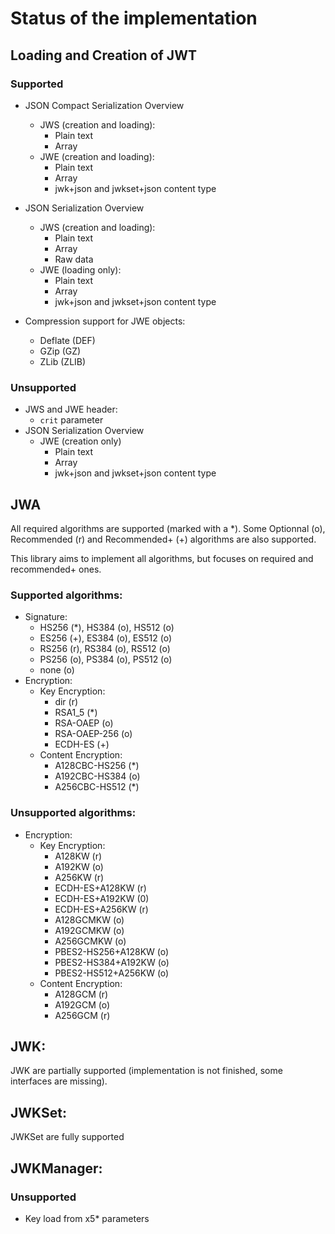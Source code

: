 # Status of the implementation

## Loading and Creation of JWT

### Supported

* JSON Compact Serialization Overview
    * JWS (creation and loading):
        * Plain text
        * Array
    * JWE (creation and loading):
        * Plain text
        * Array
        * jwk+json and jwkset+json content type
* JSON Serialization Overview
    * JWS (creation and loading):
        * Plain text
        * Array
        * Raw data
    * JWE (loading only):
        * Plain text
        * Array
        * jwk+json and jwkset+json content type

* Compression support for JWE objects:
    * Deflate (DEF)
    * GZip (GZ)
    * ZLib (ZLIB)

### Unsupported

* JWS and JWE header:
    * `crit` parameter
* JSON Serialization Overview
    * JWE (creation only)
        * Plain text
        * Array
        * jwk+json and jwkset+json content type

## JWA

All required algorithms are supported (marked with a *).
Some Optionnal (o), Recommended (r) and Recommended+ (+) algorithms are also supported.

This library aims to implement all algorithms, but focuses on required and recommended+ ones.

### Supported algorithms:

* Signature:
    * HS256 (*), HS384 (o), HS512 (o)
    * ES256 (+), ES384 (o), ES512 (o)
    * RS256 (r), RS384 (o), RS512 (o)
    * PS256 (o), PS384 (o), PS512 (o)
    * none (o)
* Encryption:
    * Key Encryption:
        * dir (r)
        * RSA1_5 (*)
        * RSA-OAEP (o)
        * RSA-OAEP-256 (o)
        * ECDH-ES (+)
    * Content Encryption:
        * A128CBC-HS256 (*)
        * A192CBC-HS384 (o)
        * A256CBC-HS512 (*)

### Unsupported algorithms:

* Encryption:
    * Key Encryption:
        * A128KW (r)
        * A192KW (o)
        * A256KW (r)
        * ECDH-ES+A128KW (r)
        * ECDH-ES+A192KW (0)
        * ECDH-ES+A256KW (r)
        * A128GCMKW (o)
        * A192GCMKW (o)
        * A256GCMKW (o)
        * PBES2-HS256+A128KW (o)
        * PBES2-HS384+A192KW (o)
        * PBES2-HS512+A256KW (o)
    * Content Encryption:
        * A128GCM (r)
        * A192GCM (o)
        * A256GCM (r)

## JWK:

JWK are partially supported (implementation is not finished, some interfaces are missing).

## JWKSet:

JWKSet are fully supported

## JWKManager:

### Unsupported

* Key load from x5* parameters
